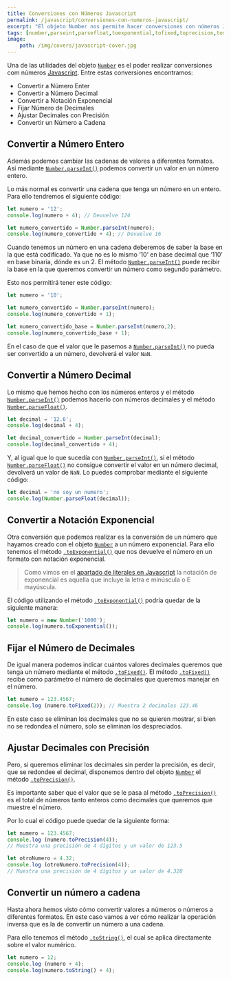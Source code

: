 ```yaml
---
title: Conversiones con Números Javascript
permalink: /javascript/conversiones-con-numeros-javascript/
excerpt: "El objeto Number nos permite hacer conversiones con números Javascript y obtener enteros, decimales, exponenciales,…"
tags: [number,parseint,parsefloat,toexponential,tofixed,toprecision,tostring]
image:
	path: /img/covers/javascript-cover.jpg
---
```


Una de las utilidades del objeto [`Number`](https://www.w3api.com/Javascript/Number/) es el poder realizar conversiones com números [Javascript](https://www.manualweb.net/javascript). Entre estas conversiones encontramos:

- Convertir a Número Enter
- Convertir a Número Decimal
- Convertir a Notación Exponencial
- Fijar Número de Decimales
- Ajustar Decimales con Precisión
- Convertir un Número a Cadena

## Convertir a Número Entero


Además podemos cambiar las cadenas de valores a diferentes formatos. Así mediante [`Number.parseInt()`](https://www.w3api.com/Javascript/Number/parseInt) podemos convertir un valor en un número entero.


Lo más normal es convertir una cadena que tenga un número en un entero. Para ello tendremos el siguiente código:


```javascript
let numero = '12';
console.log(numero + 4); // Devuelve 124

let numero_convertido = Number.parseInt(numero);
console.log(numero_convertido + 4); // Devuelve 16
```


Cuando tenemos un número en una cadena deberemos de saber la base en la que está codificado. Ya que no es lo mismo ‘10’ en base decimal que ‘110’ en base binaria, dónde es un 2. El método [`Number.parseInt()`](https://www.w3api.com/Javascript/Number/parseInt) puede recibir la base en la que queremos convertir un número como segundo parámetro.


Esto nos permitirá tener este código:


```javascript
let numero = '10';

let numero_convertido = Number.parseInt(numero);
console.log(numero_convertido + 1);

let numero_convertido_base = Number.parseInt(numero,2);
console.log(numero_convertido_base + 1);
```


En el caso de que el valor que le pasemos a [`Number.parseInt()`](https://www.w3api.com/Javascript/Number/parseInt)  no pueda ser convertido a un número, devolverá el valor `NaN`.


## Convertir a Número Decimal


Lo mismo que hemos hecho con los números enteros y el método [`Number.parseInt()`](https://www.w3api.com/Javascript/Number/parseInt) podemos hacerlo con números decimales y el método [`Number.parseFloat()`](https://www.w3api.com/Javascript/Number/parseFloat).


```javascript
let decimal = '12.6';
console.log(decimal + 4);

let decimal_convertido = Number.parseInt(decimal);
console.log(decimal_convertido + 4);
```


Y, al igual que lo que sucedía con [`Number.parseInt()`](https://www.w3api.com/Javascript/Number/parseInt), si el método [`Number.parseFloat()`](https://www.w3api.com/Javascript/Number/parseFloat) no consigue convertir el valor en un número decimal, devolverá un valor de `NaN`. Lo puedes comprobar mediante el siguiente código:


```javascript
let decimal = 'no soy un numero';
console.log(Number.parseFloat(decimal));
```


## Convertir a Notación Exponencial


Otra conversión que podemos realizar es la conversión de un número que hayamos creado con el objeto [`Number`](https://www.w3api.com/Javascript/Number/) a un número exponencial. Para ello tenemos el método [`.toExponential()`](https://www.w3api.com/Javascript/Number/toExponential) que nos devuelve el número en un formato con notación exponencial.


> Como vimos en el [apartado de literales en Javascript](https://manualweb.net/javascript/numeros-javascript/#n%C3%BAmeros-exponenciales) la notación de exponencial es aquella que incluye la letra e minúscula o E mayúscula.


El código utilizando el método [`.toExponential()`](https://www.w3api.com/Javascript/Number/toExponential) podría quedar de la siguiente manera:


```javascript
let numero = new Number('1000');
console.log(numero.toExponential());
```


## Fijar el Número de Decimales


De igual manera podemos indicar cuántos valores decimales queremos que tenga un número mediante el método [`.toFixed()`](https://www.w3api.com/Javascript/Number/toFixed). El método [`.toFixed()`](https://www.w3api.com/Javascript/Number/toFixed) recibe como parámetro el número de decimales que queremos manejar en el número.


```javascript
let numero = 123.4567;
console.log (numero.toFixed(2)); // Muestra 2 decimales 123.46
```


En este caso se eliminan los decimales que no se quieren mostrar, si bien no se redondea el número, solo se eliminan los despreciados.


## Ajustar Decimales con Precisión


Pero, si queremos eliminar los decimales sin perder la precisión, es decir, que se redondee el decimal, disponemos dentro del objeto [`Number`](https://www.w3api.com/Javascript/Number/) el método [`.toPrecision()`](https://www.w3api.com/Javascript/Number/toPrecision).


Es importante saber que el valor que se le pasa al método [`.toPrecision()`](https://www.w3api.com/Javascript/Number/toPrecision) es el total de números tanto enteros como decimales que queremos que muestre el número.


Por lo cual el código puede quedar de la siguiente forma:


```javascript
let numero = 123.4567;
console.log (numero.toPrecision(4));
// Muestra una precisión de 4 dígitos y un valor de 123.5

let otroNumero = 4.32;
console.log (otroNumero.toPrecision(4));
// Muestra una precisión de 4 dígitos y un valor de 4.320
```


## Convertir un número a cadena


Hasta ahora hemos visto cómo convertir valores a números o números a diferentes formatos. En este caso vamos a ver cómo realizar la operación inversa que es la de convertir un número a una cadena.


Para ello tenemos el método [`.toString()`](https://w3api.com/Javascript/Number/toString), el cual se aplica directamente sobre el valor numérico.


```javascript
let numero = 12;
console.log (numero + 4);
console.log(numero.toString() + 4);
```

